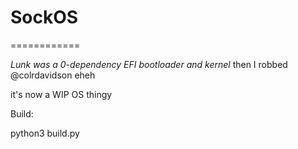 # SockOS
============

*Lunk was a 0-dependency EFI bootloader and kernel*
then I robbed @colrdavidson eheh

it's now a WIP OS thingy

Build:

  python3 build.py
